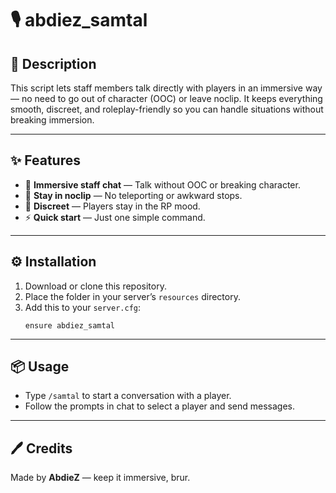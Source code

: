 # 🎙️ abdiez_samtal

## 📜 Description
This script lets staff members talk directly with players in an immersive way — no need to go out of character (OOC) or leave noclip. It keeps everything smooth, discreet, and roleplay-friendly so you can handle situations without breaking immersion.

---

## ✨ Features
- 💬 **Immersive staff chat** — Talk without OOC or breaking character.
- 🚀 **Stay in noclip** — No teleporting or awkward stops.
- 🎯 **Discreet** — Players stay in the RP mood.
- ⚡ **Quick start** — Just one simple command.

---

## ⚙️ Installation
1. Download or clone this repository.
2. Place the folder in your server’s `resources` directory.
3. Add this to your `server.cfg`:
   ```
   ensure abdiez_samtal
   ```

---

## 📦 Usage
- Type `/samtal` to start a conversation with a player.
- Follow the prompts in chat to select a player and send messages.

---

## 🖊️ Credits
Made by **AbdieZ** — keep it immersive, brur.
